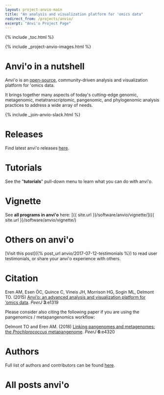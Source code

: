 ```yaml
---
layout: project-anvio-main
title: "An analysis and visualization platform for 'omics data"
redirect_from: /projects/anvio/
excerpt: "Anvi'o Project Page"
---
```


{% include _toc.html %}

{% include _project-anvio-images.html %}

# Anvi'o in a nutshell

Anvi'o is an [open-source](http://github.com/meren/anvio), community-driven analysis and visualization platform for 'omics data.

It brings together many aspects of today's cutting-edge genomic, metagenomic, metatranscriptomic, pangenomic, and phylogenomic analysis practices to address a wide array of needs.

{% include _join-anvio-slack.html %}

# Releases

Find latest anvi'o releases [here](https://github.com/merenlab/anvio/releases).

# Tutorials

See the "**tutorials**" pull-down menu to learn what you can do with anvi'o.

# Vignette

See **all programs in anvi'o** here: [{{ site.url }}/software/anvio/vignette/]({{ site.url }}/software/anvio/vignette/)

# Others on anvi'o

[Visit this post]({% post_url anvio/2017-07-12-testimonials %}) to read user testimonials, or share your anvi'o experience with others.

# Citation

Eren AM, Esen ÖC, Quince C, Vineis JH, Morrison HG, Sogin ML, Delmont TO. (2015) [Anvi’o: an advanced analysis and visualization platform for ‘omics data](https://peerj.com/articles/1319/). *PeerJ* **3**:e1319

Please consider also citing the following paper if you are using the pangenomics / metapangenomics workflow:

Delmont TO and Eren AM. (2018) [Linking pangenomes and metagenomes: the *Prochlorococcus* metapangenome](https://peerj.com/articles/4320/). *PeerJ* **6**:e4320

# Authors

Full list of authors and contributors can be found [here](https://github.com/merenlab/anvio/blob/master/AUTHORS.txt).

# All posts anvi'o

